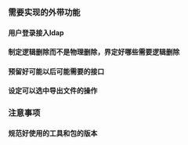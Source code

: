 ### 需要实现的外带功能
#### 用户登录接入ldap
#### 制定逻辑删除而不是物理删除，界定好哪些需要逻辑删除
#### 预留好可能以后可能需要的接口
#### 设定可以选中导出文件的操作

### 注意事项
#### 规范好使用的工具和包的版本
